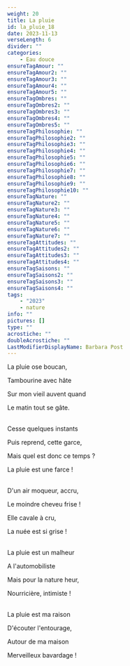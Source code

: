 ```yaml
---
weight: 20
title: La pluie
id: la_pluie_18
date: 2023-11-13
verseLength: 6
divider: ""
categories:
    - Eau douce
ensureTagAmour: ""
ensureTagAmour2: ""
ensureTagAmour3: ""
ensureTagAmour4: ""
ensureTagAmour5: ""
ensureTagOmbres: ""
ensureTagOmbres2: ""
ensureTagOmbres3: ""
ensureTagOmbres4: ""
ensureTagOmbres5: ""
ensureTagPhilosophie: ""
ensureTagPhilosophie2: ""
ensureTagPhilosophie3: ""
ensureTagPhilosophie4: ""
ensureTagPhilosophie5: ""
ensureTagPhilosophie6: ""
ensureTagPhilosophie7: ""
ensureTagPhilosophie8: ""
ensureTagPhilosophie9: ""
ensureTagPhilosophie10: ""
ensureTagNature: ""
ensureTagNature2: ""
ensureTagNature3: ""
ensureTagNature4: ""
ensureTagNature5: ""
ensureTagNature6: ""
ensureTagNature7: ""
ensureTagAttitudes: ""
ensureTagAttitudes2: ""
ensureTagAttitudes3: ""
ensureTagAttitudes4: ""
ensureTagSaisons: ""
ensureTagSaisons2: ""
ensureTagSaisons3: ""
ensureTagSaisons4: ""
tags:
    - "2023"
    - nature
info: ""
pictures: []
type: ""
acrostiche: ""
doubleAcrostiche: ""
LastModifierDisplayName: Barbara Post
---
```

La pluie ose boucan,

Tambourine avec hâte

Sur mon vieil auvent quand

Le matin tout se gâte.

 \
Cesse quelques instants

Puis reprend, cette garce,

Mais quel est donc ce temps ?

La pluie est une farce !

 \
D'un air moqueur, accru,

Le moindre cheveu frise !

Elle cavale à cru,

La nuée est si grise !

 \
La pluie est un malheur

A l'automobiliste

Mais pour la nature heur,

Nourricière, intimiste !

 \
La pluie est ma raison

D'écouter l'entourage,

Autour de ma maison

Merveilleux bavardage !
